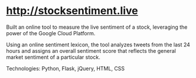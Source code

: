 # http://stocksentiment.live

Built an online tool to measure the live sentiment of a stock, leveraging the power of the Google Cloud Platform. 

Using an online sentiment lexicon, the tool analyzes tweets from the last 24 hours and assigns an overall sentiment score that reflects the general market sentiment of a particular stock.  

Technologies: Python, Flask, jQuery, HTML, CSS
